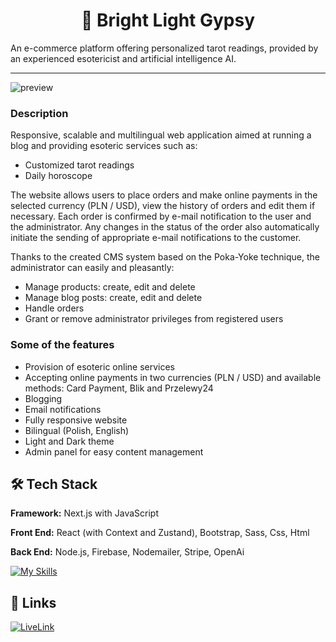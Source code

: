 
<h1 align="center">
  🔮 Bright Light Gypsy
</h1>

An e-commerce platform offering personalized tarot readings, provided by an experienced esotericist and artificial intelligence AI.

---

![preview](https://storage.googleapis.com/portfolio-kapisolutions-storage/brightlightgypsy/main.webp)

### Description

Responsive, scalable and multilingual web application aimed at running a blog and providing esoteric services such as:
- Customized tarot readings
- Daily horoscope

The website allows users to place orders and make online payments in the selected currency (PLN / USD), view the history of orders and edit them if necessary. Each order is confirmed by e-mail notification to the user and the administrator. Any changes in the status of the order also automatically initiate the sending of appropriate e-mail notifications to the customer.

Thanks to the created CMS system based on the Poka-Yoke technique, the administrator can easily and pleasantly:
- Manage products: create, edit and delete
- Manage blog posts: create, edit and delete
- Handle orders
- Grant or remove administrator privileges from registered users

### Some of the features
- Provision of esoteric online services
- Accepting online payments in two currencies (PLN / USD) and available methods: Card Payment, Blik and Przelewy24
- Blogging
- Email notifications
- Fully responsive website
- Bilingual (Polish, English)
- Light and Dark theme
- Admin panel for easy content management



## 🛠 Tech Stack
**Framework:**  Next.js with JavaScript

**Front End:** React (with Context and Zustand), Bootstrap, Sass, Css, Html

**Back End:** Node.js, Firebase, Nodemailer, Stripe, OpenAi 

[![My Skills](https://skillicons.dev/icons?i=next,nodejs,react,js,html,css,sass,bootstrap,firebase,photoshop)](https://skillicons.dev)


## 🔗 Links
[![LiveLink](https://img.shields.io/badge/live_link-101?style=for-the-badge&logo=awesomelists)](https://www.brightlightgypsy.pl)
